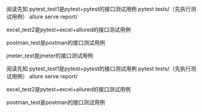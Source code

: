 阅读先知
pytest_test1是pytest+pytest的接口测试用例
pytest tests/（先执行测试用例）
allure serve report/

excel_test2是pytest+excel+allured的接口测试用例


postman_test是postman的接口测试用例

jmeter_test是jmeter的接口测试用例

阅读先知
pytest_test1是pytest+pytest的接口测试用例
pytest tests/（先执行测试用例）
allure serve report/

excel_test2是pytest+excel+allured的接口测试用例


postman_test是postman的接口测试用例

